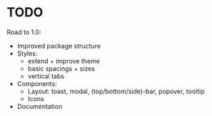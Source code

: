 # TODO

Road to 1.0:

- Improved package structure
- Styles:
  - extend + improve theme
  - basic spacings + sizes
  - vertical tabs
- Components:
  - Layout: toast, modal, (top/bottom/side)-bar, popover, tooltip
  - Icons
- Documentation
